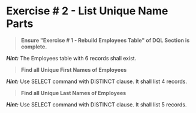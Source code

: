 # Exercise # 2 - List Unique Name Parts

> **Ensure "Exercise # 1 - Rebuild Employees Table" of DQL Section is complete.**

***Hint:*** The Employees table with 6 records shall exist.

> **Find all Unique First Names of Employees**
 
 ***Hint:*** Use SELECT command with DISTINCT clause. It shall list 4 records.

> **Find all Unique Last Names of Employees**
 
 ***Hint:*** Use SELECT command with DISTINCT clause. It shall list 5 records.
